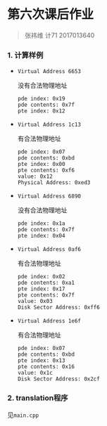 # 第六次课后作业

> 张祎维 计71 2017013640

### 1. 计算样例

- `Virtual Address 6653`

  没有合法物理地址

  ```
  pde index: 0x19
  pde contents: 0x7f
  pte index: 0x12
  ```

- `Virtual Address 1c13`

  有合法物理地址

  ```
  pde index: 0x07
  pde contents: 0xbd
  pte index: 0x00
  pte contents: 0xf6
  value: 0x12
  Physical Address: 0xed3
  ```

- `Virtual Address 6890`

  没有合法物理地址

  ```
  pde index: 0x1a
  pde contents: 0x7f
  pte index: 0x04
  ```

- `Virtual Address 0af6`

  有合法物理地址

  ```
  pde index: 0x02
  pde contents: 0xa1
  pte index: 0x17
  pte contents: 0x7f
  value: 0x03
  Disk Sector Address: 0xff6
  ```

- `Virtual Address 1e6f`

  有合法物理地址

  ```
  pde index: 0x07
  pde contents: 0xbd
  pte index: 0x13
  pte contents: 0x16
  value: 0x1c
  Disk Sector Address: 0x2cf
  ```

### 2. translation程序

见`main.cpp`

